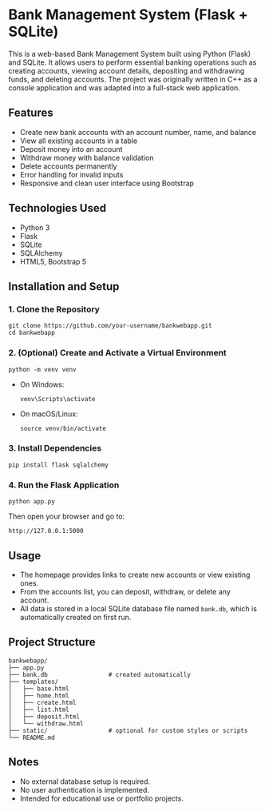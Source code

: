 # Bank Management System (Flask + SQLite)

This is a web-based Bank Management System built using Python (Flask) and SQLite. It allows users to perform essential banking operations such as creating accounts, viewing account details, depositing and withdrawing funds, and deleting accounts. The project was originally written in C++ as a console application and was adapted into a full-stack web application.

## Features

- Create new bank accounts with an account number, name, and balance
- View all existing accounts in a table
- Deposit money into an account
- Withdraw money with balance validation
- Delete accounts permanently
- Error handling for invalid inputs
- Responsive and clean user interface using Bootstrap

## Technologies Used

- Python 3
- Flask
- SQLite
- SQLAlchemy
- HTML5, Bootstrap 5

## Installation and Setup

### 1. Clone the Repository

```
git clone https://github.com/your-username/bankwebapp.git
cd bankwebapp
```

### 2. (Optional) Create and Activate a Virtual Environment

```
python -m venv venv
```

- On Windows:
  ```
  venv\Scripts\activate
  ```
- On macOS/Linux:
  ```
  source venv/bin/activate
  ```

### 3. Install Dependencies

```
pip install flask sqlalchemy
```

### 4. Run the Flask Application

```
python app.py
```

Then open your browser and go to:

```
http://127.0.0.1:5000
```

## Usage

- The homepage provides links to create new accounts or view existing ones.
- From the accounts list, you can deposit, withdraw, or delete any account.
- All data is stored in a local SQLite database file named `bank.db`, which is automatically created on first run.

## Project Structure

```
bankwebapp/
├── app.py
├── bank.db                 # created automatically
├── templates/
│   ├── base.html
│   ├── home.html
│   ├── create.html
│   ├── list.html
│   ├── deposit.html
│   └── withdraw.html
├── static/                 # optional for custom styles or scripts
└── README.md
```

## Notes

- No external database setup is required.
- No user authentication is implemented.
- Intended for educational use or portfolio projects.
